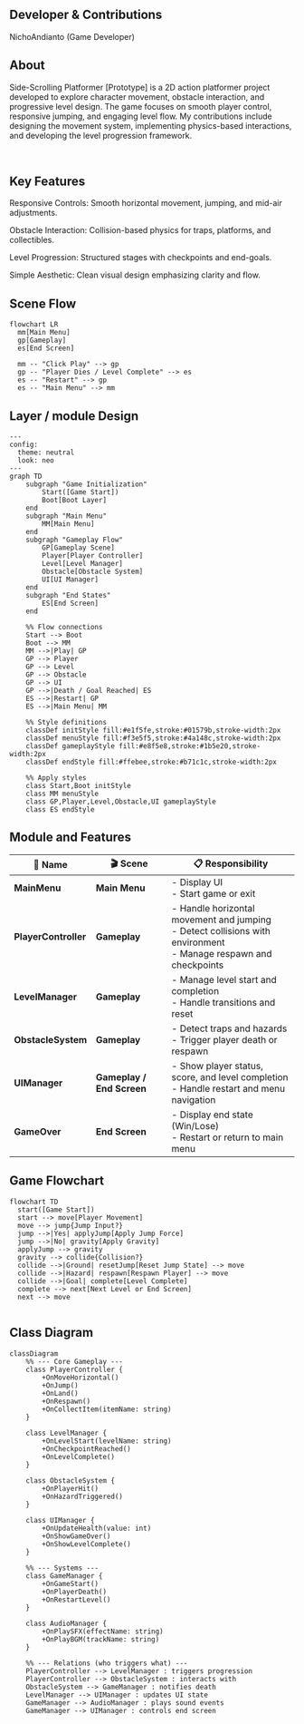 ## Developer & Contributions

NichoAndianto (Game Developer)
<br>

## About

Side-Scrolling Platformer [Prototype] is a 2D action platformer project developed to explore character movement, obstacle interaction, and progressive level design. The game focuses on smooth player control, responsive jumping, and engaging level flow. My contributions include designing the movement system, implementing physics-based interactions, and developing the level progression framework.

<br>

## Key Features

Responsive Controls: Smooth horizontal movement, jumping, and mid-air adjustments.

Obstacle Interaction: Collision-based physics for traps, platforms, and collectibles.

Level Progression: Structured stages with checkpoints and end-goals.

Simple Aesthetic: Clean visual design emphasizing clarity and flow.

## Scene Flow 

```mermaid
flowchart LR
  mm[Main Menu]
  gp[Gameplay]
  es[End Screen]

  mm -- "Click Play" --> gp
  gp -- "Player Dies / Level Complete" --> es
  es -- "Restart" --> gp
  es -- "Main Menu" --> mm

```
## Layer / module Design 

```mermaid
---
config:
  theme: neutral
  look: neo
---
graph TD
    subgraph "Game Initialization"
        Start([Game Start])
        Boot[Boot Layer]
    end
    subgraph "Main Menu"
        MM[Main Menu]
    end
    subgraph "Gameplay Flow"
        GP[Gameplay Scene]
        Player[Player Controller]
        Level[Level Manager]
        Obstacle[Obstacle System]
        UI[UI Manager]
    end
    subgraph "End States"
        ES[End Screen]
    end

    %% Flow connections
    Start --> Boot
    Boot --> MM
    MM -->|Play| GP
    GP --> Player
    GP --> Level
    GP --> Obstacle
    GP --> UI
    GP -->|Death / Goal Reached| ES
    ES -->|Restart| GP
    ES -->|Main Menu| MM

    %% Style definitions
    classDef initStyle fill:#e1f5fe,stroke:#01579b,stroke-width:2px
    classDef menuStyle fill:#f3e5f5,stroke:#4a148c,stroke-width:2px
    classDef gameplayStyle fill:#e8f5e8,stroke:#1b5e20,stroke-width:2px
    classDef endStyle fill:#ffebee,stroke:#b71c1c,stroke-width:2px

    %% Apply styles
    class Start,Boot initStyle
    class MM menuStyle
    class GP,Player,Level,Obstacle,UI gameplayStyle
    class ES endStyle

```

## Module and Features

| 📂 Name              | 🎬 Scene                  | 📋 Responsibility                                                                                                      |
| -------------------- | ------------------------- | ---------------------------------------------------------------------------------------------------------------------- |
| **MainMenu**         | **Main Menu**             | - Display UI<br/>- Start game or exit                                                                                  |
| **PlayerController** | **Gameplay**              | - Handle horizontal movement and jumping<br/>- Detect collisions with environment<br/>- Manage respawn and checkpoints |
| **LevelManager**     | **Gameplay**              | - Manage level start and completion<br/>- Handle transitions and reset                                                 |
| **ObstacleSystem**   | **Gameplay**              | - Detect traps and hazards<br/>- Trigger player death or respawn                                                       |
| **UIManager**        | **Gameplay / End Screen** | - Show player status, score, and level completion<br/>- Handle restart and menu navigation                             |
| **GameOver**         | **End Screen**            | - Display end state (Win/Lose)<br/>- Restart or return to main menu                                                    |


## Game Flowchart


```mermaid
flowchart TD
  start([Game Start])
  start --> move[Player Movement]
  move --> jump{Jump Input?}
  jump -->|Yes| applyJump[Apply Jump Force]
  jump -->|No| gravity[Apply Gravity]
  applyJump --> gravity
  gravity --> collide{Collision?}
  collide -->|Ground| resetJump[Reset Jump State] --> move
  collide -->|Hazard| respawn[Respawn Player] --> move
  collide -->|Goal| complete[Level Complete]
  complete --> next[Next Level or End Screen]
  next --> move


```

## Class Diagram

```mermaid
classDiagram
    %% --- Core Gameplay ---
    class PlayerController {
        +OnMoveHorizontal()
        +OnJump()
        +OnLand()
        +OnRespawn()
        +OnCollectItem(itemName: string)
    }

    class LevelManager {
        +OnLevelStart(levelName: string)
        +OnCheckpointReached()
        +OnLevelComplete()
    }

    class ObstacleSystem {
        +OnPlayerHit()
        +OnHazardTriggered()
    }

    class UIManager {
        +OnUpdateHealth(value: int)
        +OnShowGameOver()
        +OnShowLevelComplete()
    }

    %% --- Systems ---
    class GameManager {
        +OnGameStart()
        +OnPlayerDeath()
        +OnRestartLevel()
    }

    class AudioManager {
        +OnPlaySFX(effectName: string)
        +OnPlayBGM(trackName: string)
    }

    %% --- Relations (who triggers what) ---
    PlayerController --> LevelManager : triggers progression
    PlayerController --> ObstacleSystem : interacts with
    ObstacleSystem --> GameManager : notifies death
    LevelManager --> UIManager : updates UI state
    GameManager --> AudioManager : plays sound events
    GameManager --> UIManager : controls end screen


